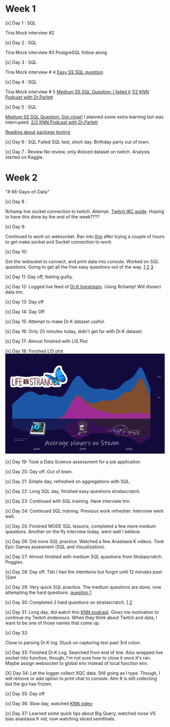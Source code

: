 # Week 1

[x] Day 1 : SQL

Tina Mock interview #2

[x] Day 2 : SQL

Tina Mock interview #3
PostgreSQL follow along

[x] Day 3 : SQL

Tina Mock interview # 4
[Easy SS SQL question](https://platform.stratascratch.com/coding-question?id=10061&python=)

[x] Day 4 : SQL

Tina Mock interview # 5
[Medium SS SQL Question: I failed it](https://platform.stratascratch.com/coding-question?id=10285&python=)
[1/2 KNN Podcast with Dr.Parlett](https://www.youtube.com/watch?v=1PctFrquj9w&t=2204s)


[x] Day 5 : SQL

[Medium SS SQL Question: Got close!](https://platform.stratascratch.com/coding-question?id=10064&python=)
I planned some extra learning but was interrupted. 
[2/2 KNN Podcast with Dr.Parlett](https://www.youtube.com/watch?v=1PctFrquj9w&t=2204s)

[Reading about package testing](https://kbroman.org/pkg_primer/pages/tests.html)


[x] Day 6 : SQL
Failed SQL test, short day. Birthday party out of town. 

[x] Day 7 : Review
No review, only #sliced dataset on twitch. Analysis started on Kaggle. 



# Week 2
"# 66-Days-of-Data" 

[x] Day 8 :

Rchamp live socket connection to twitch. Attempt. 
[Twitch IRC guide](https://dev.twitch.tv/docs/irc/guide). 
Hoping to have this done by the end of the week????


[x] Day 9: 

Continued to work on websocket. 
Ran into [this](https://rdrr.io/github/rstudio/R-Websockets/man/websocket.html) after trying a couple of hours to get make.socket and Socket connection to work. 


[x] Day 10:

Got the websoket to connect, and print data into console. 
Worked on SQL questions. Going to get all the free easy questions out of the way. 
[1](https://platform.stratascratch.com/coding-question?id=10308&python=)
[2](https://platform.stratascratch.com/coding-question?id=10299&python=) 
[3](https://platform.stratascratch.com/coding-question?id=10046&python=)

[x] Day 11:
Day off, feeling guilty. 

[x] Day 12:
Logged live feed of [Dr.K livestream](https://www.twitch.tv/videos/1088612561). Using Rchamp! Will dissect data tmr. 

[x] Day 13: 
Day off

[x] Day 14:
Day Off

[x] Day 15:
Attempt to make Dr.K dataset useful. 

[x] Day 16:
Only 20 minutes today, didn't get far with Dr.K dataset. 

[x] Day 17:
Almost finished with LIS Plot

[x] Day 18:
Finished LIS plot
![plot](https://github.com/mowgl-i/Cool-Vis/blob/main/lisplot.png)

[x] Day 19:
Took a Data Science assessment for a job application

[x] Day 20:
Day off. Out of town. 

[x] Day 21:
Simple day, refreshed on aggregations with SQL. 

[x] Day 22:
Long SQL day, finished easy questions stratascratch. 

[x] Day 23:
Continued with SQL training. 
Have interview tmr. 

[x] Day 24:
Continued SQL training.
Previous work refresher.
Interview went well. 

[x] Day 25:
Finished MODE SQL lessons, completed a few more medium questions. 
Another on the fly interview today, went well I believe. 

[x] Day 26:
Did more SQL practice. Watched a few Anastasia K videos. Took Epic Games assesment (SQL and Visualization). 


[x] Day 27:
Almost finished with medium SQL questions from Stratascratch. Poggies. 

[x] Day 28:
Day off. Tbh I had the intentions but forgot until 12 minutes past 12am

[x] Day 29:
Very quick SQL practice. The medium questions are done, now attempting the hard questions. 
[quesiton 1](https://platform.stratascratch.com/coding/10300-premium-vs-freemium?python=)


[x] Day 30:
Completed 2 hard questions on stratascratch. 
[1](https://platform.stratascratch.com/coding/9915-highest-cost-orders?python=)
[2](https://platform.stratascratch.com/coding/10319-monthly-percentage-difference?python=)

[x] Day 31:
Long day, did watch this [KNN podcast](https://www.youtube.com/watch?v=YsIcuj8o9wM). Gives me motivation to continue my Twitch endevours. 
When they think about Twitch and data, I want to be one of those names that come up.  

[x] Day 32:

Close to parsing Dr.K log. 
Stuck on capturing text past 3rd colon.

[x] Day 33:
Finished Dr.K Log. Searched from end of line. Also wrapped live socket into function, though, I'm not sure how to close it once it's ran. 
Maybe assign websocket to global env instead of local funciton env. 

[X] Day 34:
Let the logger collect XQC data. Still going as I type. Though, I will remove or add option to print chat to console. Atm R is still collecting but the gui has frozen.

[x] Day 35:
Day off

[x] Day 36:
Slow day, watched [KNN video](https://www.youtube.com/watch?v=5c4UvVB2zdU&t=10s)

[x] Day 37:
Learned some quick tips about Big Query, watched noise VS bias anastasia K vid, now watching sliced semifinals. 
